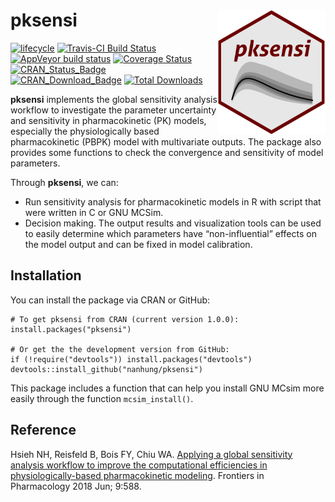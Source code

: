 # pksensi <img src="man/figures/logo.png" height="200px" align="right" />

[![lifecycle](https://img.shields.io/badge/lifecycle-maturing-blue.svg)](https://www.tidyverse.org/lifecycle/#experimental)
[![Travis-CI Build Status](https://travis-ci.org/nanhung/pksensi.svg?branch=master)](https://travis-ci.org/nanhung/pksensi)
[![AppVeyor build status](https://ci.appveyor.com/api/projects/status/github/nanhung/pksensi?branch=master&svg=true)](https://ci.appveyor.com/project/nanhung/pksensi)
[![Coverage Status](https://codecov.io/gh/nanhung/pksensi/branch/master/graph/badge.svg)](https://codecov.io/gh/nanhung/pksensi?branch=master)  
[![CRAN\_Status\_Badge](http://www.r-pkg.org/badges/version-last-release/pksensi)](https://cran.r-project.org/package=pksensi)
[![CRAN\_Download\_Badge](http://cranlogs.r-pkg.org/badges/pksensi)](https://cran.r-project.org/package=pksensi)
[![Total Downloads](https://cranlogs.r-pkg.org/badges/grand-total/pksensi?color=orange)](https://CRAN.R-project.org/package=pksensi)

**pksensi** implements the global sensitivity analysis workflow to investigate the parameter uncertainty and sensitivity in pharmacokinetic (PK) models, especially the physiologically based pharmacokinetic (PBPK) model with multivariate outputs. The package also provides some functions to check the convergence and sensitivity of model parameters.

Through **pksensi**, we can:
-	Run sensitivity analysis for pharmacokinetic models in R with script that were written in C or GNU MCSim.
-	Decision making. The output results and visualization tools can be used to easily determine which parameters have “non-influential” effects on the model output and can be fixed in model calibration.

## Installation

You can install the package via CRAN or GitHub:

```
# To get pksensi from CRAN (current version 1.0.0):
install.packages("pksensi")

# Or get the the development version from GitHub:
if (!require("devtools")) install.packages("devtools")
devtools::install_github("nanhung/pksensi")
```

This package includes a function that can help you install GNU MCsim more easily through the function `mcsim_install()`.

## Reference

Hsieh NH, Reisfeld B, Bois FY, Chiu WA. [Applying a global sensitivity analysis workflow to improve the computational efficiencies in physiologically-based pharmacokinetic modeling](https://www.frontiersin.org/articles/10.3389/fphar.2018.00588/full). Frontiers in Pharmacology 2018 Jun; 9:588.
